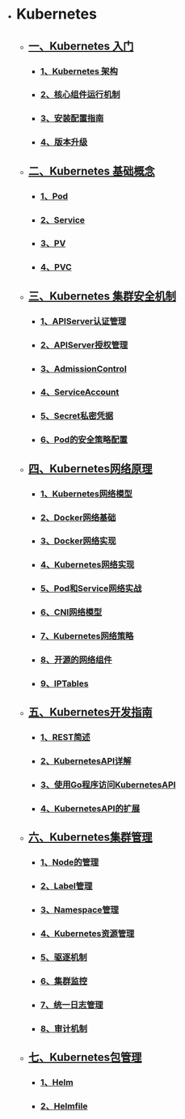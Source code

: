  - # Kubernetes

    - ## [一、Kubernetes 入门](./一、Kubernetes架构/)
      - ### [1、Kubernetes 架构 ](一、Kubernetes架构/1、架构.md)
      - ### [2、核心组件运行机制](一、Kubernetes架构/2、核心组件运行机制.md)
      - ### [3、安装配置指南](一、Kubernetes架构/3、安装配置指南.md)
      - ### [4、版本升级](一、Kubernetes架构/4、版本升级.md)

    - ## [二、Kubernetes 基础概念](二、Kubernetes基础概念/)
      - ### [1、Pod](二、Kubernetes基础概念/1、Pod.md)
      - ### [2、Service](二、Kubernetes基础概念/2、Service.md)
      - ### [3、PV](二、Kubernetes基础概念/3、PV.md)
      - ### [4、PVC](二、Kubernetes基础概念/4、PVC.md)
      
    - ## [三、Kubernetes 集群安全机制](三、Kubernetes集群安全机制/)
      - ### [1、APIServer认证管理](三、Kubernetes集群安全机制/1、APIServer认证管理.md)
      - ### [2、APIServer授权管理](三、Kubernetes集群安全机制/2、APIServer授权管理.md)
      - ### [3、AdmissionControl](三、Kubernetes集群安全机制/3、AdmissionControl.md)
      - ### [4、ServiceAccount](三、Kubernetes集群安全机制/4、ServiceAccount.md)
      - ### [5、Secret私密凭据](三、Kubernetes集群安全机制/5、Secret私密凭据.md)
      - ### [6、Pod的安全策略配置](三、Kubernetes集群安全机制/6、Pod的安全策略配置.md)

    - ## [四、Kubernetes网络原理](四、Kubernetes网络原理/)
      - ### [1、Kubernetes网络模型](四、Kubernetes网络原理/1、Kubernetes网络模型.md)
      - ### [2、Docker网络基础](四、Kubernetes网络原理/2、Docker网络基础.md)
      - ### [3、Docker网络实现](四、Kubernetes网络原理/3、Docker网络实现.md)
      - ### [4、Kubernetes网络实现](四、Kubernetes网络原理/4、Kubernetes网络实现.md)
      - ### [5、Pod和Service网络实战](四、Kubernetes网络原理/5、Pod和Service网络实战.md)
      - ### [6、CNI网络模型](四、Kubernetes网络原理/6、CNI网络模型.md)
      - ### [7、Kubernetes网络策略](四、Kubernetes网络原理/7、Kubernetes网络策略.md)
      - ### [8、开源的网络组件](四、Kubernetes网络原理/8、开源的网络组件.md)
      - ### [9、IPTables](四、Kubernetes网络原理/9、IPTables.md)


    - ## [五、Kubernetes开发指南](五、Kubernetes开发指南/)
      - ### [1、REST简述](五、Kubernetes开发指南/1、REST简述.md)
      - ### [2、KubernetesAPI详解](五、Kubernetes开发指南/2、KubernetesAPI详解.md)
      - ### [3、使用Go程序访问KubernetesAPI](五、Kubernetes开发指南/3、使用Go程序访问KubernetesAPI.md)
      - ### [4、KubernetesAPI的扩展](五、Kubernetes开发指南/4、KubernetesAPI的扩展.md)


    - ## [六、Kubernetes集群管理](六、Kubernetes集群管理/)
      - ### [1、Node的管理](六、Kubernetes集群管理/1、Node的管理.md)
      - ### [2、Label管理](六、Kubernetes集群管理/2、Label管理.md)
      - ### [3、Namespace管理](六、Kubernetes集群管理/3、Namespace管理.md)
      - ### [4、Kubernetes资源管理](六、Kubernetes集群管理/4、Kubernetes资源管理.md)
      - ### [5、驱逐机制](六、Kubernetes集群管理/5、驱逐机制.md)
      - ### [6、集群监控](六、Kubernetes集群管理/6、集群监控.md)
      - ### [7、统一日志管理](六、Kubernetes集群管理/7、统一日志管理.md)
      - ### [8、审计机制](六、Kubernetes集群管理/8、审计机制.md)


    - ## [七、Kubernetes包管理](七、Kubernetes包管理/)
      - ### [1、Helm](七、Kubernetes包管理/1、Helm.md)
      - ### [2、Helmfile](七、Kubernetes包管理/2、Helmfile.md)


